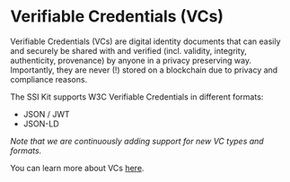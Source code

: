 # Verifiable Credentials (VCs)

Verifiable Credentials (VCs) are digital identity documents that can easily and securely be shared with and verified (incl. validity, integrity, authenticity, provenance) by anyone in a privacy preserving way. Importantly, they are never (!) stored on a blockchain due to privacy and compliance reasons.

The SSI Kit supports W3C Verifiable Credentials in different formats:

* JSON / JWT
* JSON-LD

_Note that we are continuously adding support for new VC types and formats._

You can learn more about VCs [here](https://docs.walt.id/v/ssikit/ssi-kit/what-is-ssi/technologies-and-concepts#verifiable-credentials-vcs-and-verifiable-presentations-vps).
